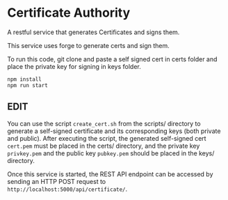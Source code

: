 # Certificate Authority

A restful service that generates Certificates and signs them.

This service uses forge to generate certs and sign them.

To run this code, git clone and paste a self signed cert in certs folder
and place the private key for signing in keys folder.

```
npm install
npm run start
```

EDIT
-----
You can use the script ```create_cert.sh``` from the scripts/ directory to generate a self-signed certificate and its corresponding keys (both private and public).
After executing the script, the generated self-signed cert ```cert.pem``` must be placed in the certs/ directory, and the private key ```privkey.pem``` and the public key ```pubkey.pem``` should be placed in the keys/ directory.

Once this service is started, the REST API endpoint can be accessed by sending an HTTP POST request to ```http://localhost:5000/api/certificate/```.
